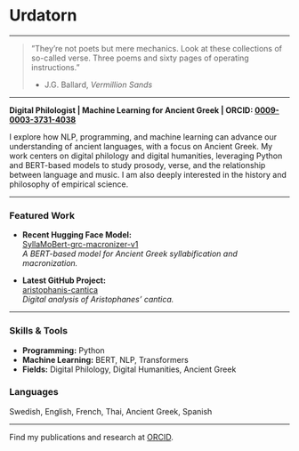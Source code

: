 # Urdatorn

---

>”They’re not poets but mere mechanics. Look at these collections of so-called verse. Three poems and sixty pages of operating instructions.”
>- J.G. Ballard, *Vermillion Sands*

---

**Digital Philologist | Machine Learning for Ancient Greek | ORCID: [0009-0003-3731-4038](https://orcid.org/0009-0003-3731-4038)**

I explore how NLP, programming, and machine learning can advance our understanding of ancient languages, with a focus on Ancient Greek. My work centers on digital philology and digital humanities, leveraging Python and BERT-based models to study prosody, verse, and the relationship between language and music. I am also deeply interested in the history and philosophy of empirical science.

---

### Featured Work

- **Recent Hugging Face Model:**  
  [SyllaMoBert-grc-macronizer-v1](https://huggingface.co/Ericu950/SyllaMoBert-grc-macronizer-v1)  
  *A BERT-based model for Ancient Greek syllabification and macronization.*

- **Latest GitHub Project:**  
  [aristophanis-cantica](https://github.com/Urdatorn/aristophanis-cantica)  
  *Digital analysis of Aristophanes’ cantica.*

---

### Skills & Tools

- **Programming:** Python
- **Machine Learning:** BERT, NLP, Transformers
- **Fields:** Digital Philology, Digital Humanities, Ancient Greek

### Languages

Swedish, English, French, Thai, Ancient Greek, Spanish

---

Find my publications and research at [ORCID](https://orcid.org/0009-0003-3731-4038).
